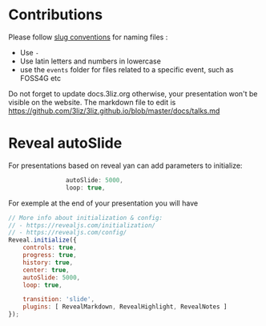 # Contributions

Please follow [slug conventions](https://en.wikipedia.org/wiki/Clean_URL#Slug) for naming files :

- Use `-`
- Use latin letters and numbers in lowercase
- use the `events` folder for files related to a specific event, such as FOSS4G etc

Do not forget to update docs.3liz.org otherwise, your presentation won't be visible on the website.
The markdown file to edit is https://github.com/3liz/3liz.github.io/blob/master/docs/talks.md

# Reveal autoSlide

For presentations based on reveal yan can add parameters to initialize:

```js
                autoSlide: 5000,
                loop: true,
```

For exemple at the end of your presentation you will have

```js
// More info about initialization & config:
// - https://revealjs.com/initialization/
// - https://revealjs.com/config/
Reveal.initialize({
    controls: true,
    progress: true,
    history: true,
    center: true,
    autoSlide: 5000,
    loop: true,

    transition: 'slide',
    plugins: [ RevealMarkdown, RevealHighlight, RevealNotes ]
});
```
